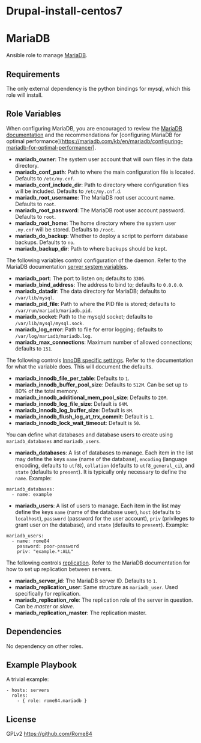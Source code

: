 # Drupal-install-centos7
MariaDB
=========

Ansible role to manage [MariaDB](http://mariadb.com).

Requirements
------------

The only external dependency is the python bindings for mysql, which
this role will install.

Role Variables
--------------

When configuring MariaDB, you are encouraged to review the
[MariaDB documentation](https://mariadb.com/kb/en/documentation/) and
the recommendations for [configuring MariaDB for optimal performance](https://mariadb.com/kb/en/mariadb/configuring-mariadb-for-optimal-performance/].

- **mariadb_owner**:  The system user account that will own files in the
  data directory.
- **mariadb_conf_path**: Path to where the main configuration file is
  located.  Defaults to `/etc/my.cnf`.
- **mariadb_conf_include_dir**: Path to directory where configuration
  files will be included.  Defaults to `/etc/my.cnf.d`.
- **mariadb_root_username**: The MariaDB root user account name.
  Defaults to `root`.
- **mariadb_root_password**: The MariaDB root user account password.
  Defaults to `root`.
- **mariadb_root_home**: The home directory where the system user
  `.my.cnf` will be stored.  Defaults to `/root`.
- **mariadb_do_backup**: Whether to deploy a script to perform database
  backups.  Defaults to `no`.
- **mariadb_backup_dir**: Path to where backups should be kept.

The following variables control configuration of the daemon.  Refer to
the MariaDB documentation
[server system variables](https://mariadb.com/kb/en/mariadb/server-system-variables/). 

- **mariadb_port**:  The port to listen on; defaults to `3306`.
- **mariadb_bind_address**: The address to bind to; defaults to
  `0.0.0.0`.
- **mariadb_datadir**: The data directory for MariaDB; defaults to
  `/var/lib/mysql`.
- **mariadb_pid_file**: Path to where the PID file is stored; defaults
  to `/var/run/mariadb/mariadb.pid`.
- **mariadb_socket**: Path to the mysqld socket; defaults to
  `/var/lib/mysql/mysql.sock`.
- **mariadb_log_error**: Path to file for error logging; defaults to
  `/var/log/mariadb/mariadb.log`.
- **mariadb_max_connections**: Maximum number of allowed connections;
  defaults to `151`.

The following controls
[InnoDB specific settings](https://mariadb.com/kb/en/mariadb/xtradbinnodb-server-system-variables/).
Refer to the documentation for what the variable does.  This will
document the defaults.

- **mariadb_innodb_file_per_table**: Defaults to `1`.
- **mariadb_innodb_buffer_pool_size**: Defaults to `512M`.  Can be set
  up to 80% of the total memory.
- **mariadb_innodb_additional_mem_pool_size**: Defaults to `20M`.
- **mariadb_innodb_log_file_size**: Default is `64M`.
- **mariadb_innodb_log_buffer_size**: Default is `8M`.
- **mariadb_innodb_flush_log_at_trx_commit**: Default is `1`.
- **mariadb_innodb_lock_wait_timeout**: Default is `50`.

You can define what databases and database users to create using
`mariadb_databases` and `mariadb_users`.

* **mariadb_databases**: A list of databases to manage.  Each item in the list
  may define the keys `name` (name of the database), `encoding`
  (language encoding, defaults to `utf8`), `collation` (defaults to
  `utf8_general_ci`), and `state` (defaults to `present`).  It is
  typically only necessary to define the `name`.  Example:
```
mariadb_databases:
  - name: example
```
* **mariadb_users**: A list of users to manage.  Each item in the list
  may define the keys `name` (name of the database user), `host`
  (defaults to `localhost`), `password` (password for the user account),
  `priv` (privileges to grant user on the database), and `state`
  (defaults to `present`).  Example:
```
mariadb_users:
  - name: rome84
    password: poor-password
    priv: "example.*:ALL"
```


The following controls
[replication](https://mariadb.com/kb/en/mariadb/setting-up-replication/).
Refer to the MariaDB documentation for how to set up replication between
servers.

* **mariadb_server_id**: The MariaDB server ID.  Defaults to `1`.
* **mariadb_replication_user**: Same structure as `mariadb_user`.  Used
  specifically for replication.
* **mariadb_replication_role**: The replication role of the server in
  question.  Can be *master* or *slave*.
* **mariadb_replication_master**:  The replication master.

Dependencies
---------------

No dependency on other roles.

Example Playbook
----------------

A trivial example:

    - hosts: servers
      roles:
        - { role: rome84.mariadb }
        
License
-------

GPLv2
https://github.com/Rome84
